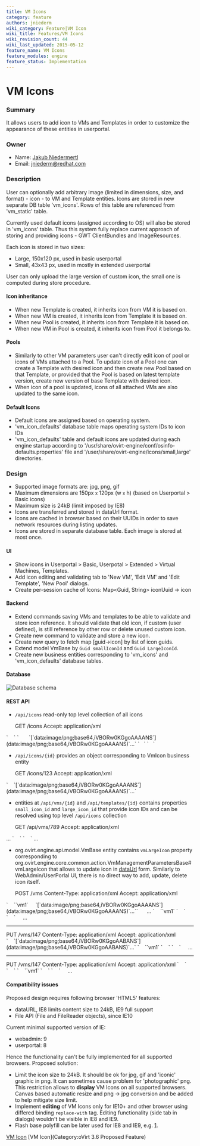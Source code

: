 ```yaml
---
title: VM Icons
category: feature
authors: jniederm
wiki_category: Feature|VM Icon
wiki_title: Features/VM Icons
wiki_revision_count: 44
wiki_last_updated: 2015-05-12
feature_name: VM Icons
feature_modules: engine
feature_status: Implementation
---
```


# VM Icons

### Summary

It allows users to add icon to VMs and Templates in order to customize the appearance of these entities in userportal.

### Owner

*   Name: [Jakub Niedermertl](User:jniederm)
*   Email: <jniederm@redhat.com>

### Description

User can optionally add arbitrary image (limited in dimensions, size, and format) - icon - to VM and Template entities. Icons are stored in new separate DB table 'vm_icons'. Rows of this table are referenced from 'vm_static' table.

Currently used default icons (assigned according to OS) will also be stored in 'vm_icons' table. Thus this system fully replace current approach of storing and providing icons - GWT ClientBundles and ImageResources.

Each icon is stored in two sizes:

*   Large, 150x120 px, used in basic userportal
*   Small, 43x43 px, used in mostly in extended userportal

User can only upload the large version of custom icon, the small one is computed during store procedure.

#### Icon inheritance

*   When new Template is created, it inherits icon from VM it is based on.
*   When new VM is created, it inherits icon from Template it is based on.
*   When new Pool is created, it inherits icon from Template it is based on.
*   When new VM in Pool is created, it inherits icon from Pool it belongs to.

#### Pools

*   Similarly to other VM parameters user can't directly edit icon of pool or icons of VMs attached to a Pool. To update icon of a Pool one can create a Template with desired icon and then create new Pool based on that Template, or provided that the Pool is based on latest template version, create new version of base Template with desired icon.
*   When icon of a pool is updated, icons of all attached VMs are also updated to the same icon.

#### Default Icons

*   Default icons are assigned based on operating system.
*   'vm_icon_defaults' database table maps operating system IDs to icon IDs
*   'vm_icon_defaults' table and default icons are updated during each engine startup according to '/usr/share/ovirt-engine/conf/osinfo-defaults.properties' file and '/user/share/ovirt-engine/icons/small,large' directories.

### Design

*   Supported image formats are: jpg, png, gif
*   Maximum dimensions are 150px <small>x</small> 120px (w <small>x</small> h) (based on Userportal > Basic icons)
*   Maximum size is 24kB (limit imposed by IE8)
*   Icons are transferred and stored in dataUrl format.
*   Icons are cached in browser based on their UUIDs in order to save network resources during listing updates.
*   Icons are stored in separate database table. Each image is stored at most once.

#### UI

*   Show icons in Userportal > Basic, Userpotal > Extended > Virtual Machines, Templates.
*   Add icon editing and validating tab to 'New VM', 'Edit VM' and 'Edit Template', 'New Pool' dialogs.
*   Create per-session cache of Icons: Map<Guid, String> iconUuid -> icon

#### Backend

*   Extend commands saving VMs and templates to be able to validate and store icon reference. It should validate that old icon, if custom (user defined), is still reference by other row or delete unused custom icon.
*   Create new command to validate and store a new icon.
*   Create new query to fetch map [guid->icon] by list of icon guids.
*   Extend model VmBase by `Guid smallIconId` and `Guid LargeIconId`.
*   Create new business entities corresponding to 'vm_icons' and 'vm_icon_defaults' database tables.

#### Database

![Database schema](vm_icons_db.png "Database schema")

#### REST API

*   `/api/icons` read-only top level collection of all icons

      GET /icons
      Accept: application/xml

<icons>
`    `<icon id="123" href="/icons/123">
`       `<data_url>[`data:image/png;base64,iVBORw0KGgoAAAANS`](data:image/png;base64,iVBORw0KGgoAAAANS)`...`</data_url>
`   `</icon>
`   `<icon id="145" ...
 <icons>

*   `/api/icons/{id}` provides an object corresponding to VmIcon business entity

      GET /icons/123
      Accept: application/xml

<icon id="123" href="/icons/123">
`    `<data_url>[`data:image/png;base64,iVBORw0KGgoAAAANS`](data:image/png;base64,iVBORw0KGgoAAAANS)`...`</data_url>
</icon>

*   entities at `/api/vms/{id}` and `/api/templates/{id}` contains properties `small_icon_id` and `large_icon_id` that provide icon IDs and can be resolved using top level `/api/icons` collection

      GET /api/vms/789
      Accept: application/xml

<vm id="789" href=...>
      ...
`    `<small_icon id="123" href="/icons/123" />
`    `<large_icon id="456" href="/icons/456" />
      ...
</vm>

*   org.ovirt.engine.api.model.VmBase entity contains `vmLargeIcon` property corresponding to org.ovirt.engine.core.common.action.VmManagementParametersBase#vmLargeIcon that allows to update icon in [dataUrl](http://en.wikipedia.org/wiki/Data_URI_scheme) form. Similarly to WebAdmin/UserPorlal UI, there is no direct way to add, update, delete icon itself.

      POST /vms
      Content-Type: application/xml
      Accept: application/xml
<vm>
`    `<name>`vm1`</name>
          `<vm_large_icon>[`data:image/png;base64,iVBORw0KGgoAAAANS`](data:image/png;base64,iVBORw0KGgoAAAANS)`...`</vm_large_icon>` 
          ...
</vm>

<vm id="147" href=...>
`    `<name>`vm1`</name>
`    `<small_icon id="111" href="/icons/111" />
`    `<large_icon id="222" href="/icons/222" />
          ...
</vm>

<hr/>
      PUT /vms/147
      Content-Type: application/xml
      Accept: application/xml
<vm>
`    `<vm_large_icon>[`data:image/png;base64,iVBORw0KGgoAABANS`](data:image/png;base64,iVBORw0KGgoAABANS)`...`</vm_large_icon>
</vm>

<vm id="147" href=...>
`    `<name>`vm1`</name>
`    `<small_icon id="333" href="/icons/333" />
`    `<large_icon id="444" href="/icons/444" />
          ...
</vm>

<hr/>
      PUT /vms/147
      Content-Type: application/xml
      Accept: application/xml
<vm>
`    `<small_icon id="123" />
`    `<large_icon id="456" />
</vm>

<vm id="147" href=...>
`    `<name>`vm1`</name>
`    `<small_icon id="123" href="/icons/123" />
`    `<large_icon id="456" href="/icons/456" />
          ...
</vm>

#### Compatibility issues

Proposed design requires following browser 'HTML5' features:

*   dataURL, IE8 limits content size to 24kB, IE9 full support
*   File API (File and FileReader objects), since IE10

Current minimal supported version of IE:

*   webadmin: 9
*   userportal: 8

Hence the functionality can't be fully implemented for all supported browsers. Proposed solution:

*   Limit the icon size to 24kB. It should be ok for jpg, gif and 'iconic' graphic in png. It can sometimes cause problem for 'photographic' png. This restriction allows to **display** VM Icons on all supported browsers. Canvas based automatic resize and png -> jpg conversion and be added to help mitigate size limit.
*   Implement **editing** of VM Icons only for IE10+ and other browser using differed binding `replace-with` tag. Editing functionality (side tab in dialogs) wouldn't be visible in IE8 and IE9.
*   Flash base polyfill can be later used for IE8 and IE9, e.g. [1](http://html5please.com/#file).

[VM Icon](Category:Feature) [VM Icon](Category:oVirt 3.6 Proposed Feature)
